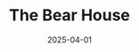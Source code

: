 ---  
layout: startup_page  
title: "The Bear House"  
id: "thebearhouse.com"  
permalink: "/thebearhousethebearhouse.com04012025/"  
website: "https://thebearhouse.com/"  
funding_round: "Series A"  
funding_amount: "₹50Cr"  
investors: "JM Financial India Growth Fund III"  
about: "The Bear House is a contemporary men's apparel and accessories brand catering to young professionals in India. Initially a shirt manufacturing unit for global brands, it transitioned to its own label to fill a gap in the Indian menswear market, offering high-quality, stylish menswear. The company leverages a direct-to-consumer strategy to build a loyal customer base."  
markets: "Menswear, Fashion, Apparel, Consumer Goods, E-Commerce, Textiles"  
hq: "Bengaluru, Karnataka, India"  
founded_year: "2017"  
linkedin: "https://www.linkedin.com/company/the-bear-house"  
twitter: "https://x.com/bearhouseindia"  
instagram: ""  
facebook: ""  
crunchbase: "https://www.crunchbase.com/organization/the-bear-house"  
pitchbook: ""  

date_display: "01-Apr-2025"  
date: "2025-04-01"

# SEO Optimization  
meta_title: "The Bear House - Series A Funding (₹50Cr)"  
meta_description: "The Bear House, The Bear House is a contemporary men's apparel and accessories brand catering to young professionals in India. Initially a shirt manufacturing unit fo..."  
meta_keywords: "The Bear House, Menswear, Fashion, Apparel, Consumer Goods, E-Commerce, Textiles, Series A funding"  
canonical_url: "https://startup.projectstartups.com/thebearhousethebearhouse.com04012025/"  
---
